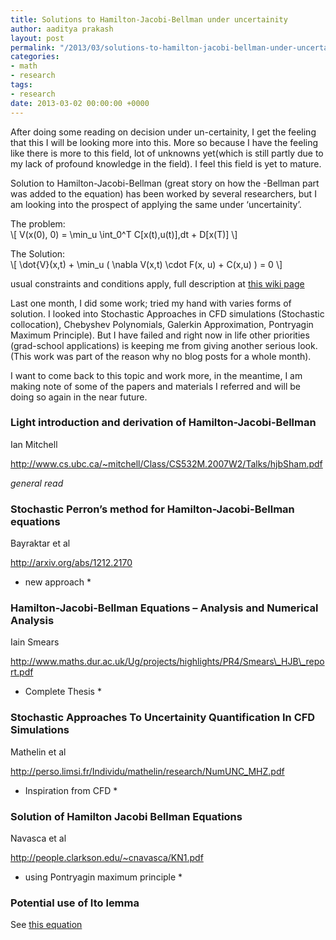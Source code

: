 ```yaml
---
title: Solutions to Hamilton-Jacobi-Bellman under uncertainity
author: aaditya prakash
layout: post
permalink: "/2013/03/solutions-to-hamilton-jacobi-bellman-under-uncertainity/"
categories:
- math
- research
tags:
- research
date: 2013-03-02 00:00:00 +0000
---
```

After doing some reading on decision under un-certainity, I get the feeling that this I will be looking more into this. More so because I have the feeling like there is more to this field, lot of unknowns yet(which is still partly due to my lack of profound knowledge in the field). I feel this field is yet to mature.

Solution to Hamilton-Jacobi-Bellman (great story on how the -Bellman part was added to the equation) has been worked by several researchers, but I am looking into the prospect of applying the same under &#8216;uncertainity&#8217;.

The problem:  
\\[   V(x(0), 0) = \min\_u  \int\_0^T C[x(t),u(t)]\,dt + D[x(T)] \\]
  
The Solution:  
\\[  \dot{V}(x,t) + \min_u ( \nabla V(x,t) \cdot F(x, u) + C(x,u) ) = 0 \\]
  
usual constraints and conditions apply, full description at <a title="Hamilton-Jacobi-Equation" href="http://en.wikipedia.org/wiki/Hamilton%E2%80%93Jacobi%E2%80%93Bellman_equation" target="_blank">this wiki page</a>

Last one month, I did some work; tried my hand with varies forms of solution. I looked into Stochastic Approaches in CFD simulations (Stochastic collocation), Chebyshev Polynomials, Galerkin Approximation, Pontryagin Maximum Principle). But I have failed and right now in life other priorities (grad-school applications) is keeping me from giving another serious look. (This work was part of the reason why no blog posts for a whole month).

I want to come back to this topic and work more, in the meantime, I am making note of some of the papers and materials I referred and will be doing so again in the near future.

### Light introduction and derivation of Hamilton-Jacobi-Bellman

Ian Mitchell

http://www.cs.ubc.ca/~mitchell/Class/CS532M.2007W2/Talks/hjbSham.pdf

*general read*

### Stochastic Perron&#8217;s method for Hamilton-Jacobi-Bellman equations

Bayraktar et al

http://arxiv.org/abs/1212.2170

* new approach *

### Hamilton-Jacobi-Bellman Equations &#8211; Analysis and Numerical Analysis

Iain Smears

http://www.maths.dur.ac.uk/Ug/projects/highlights/PR4/Smears\_HJB\_report.pdf

* Complete Thesis *

### Stochastic Approaches To Uncertainity Quantification In CFD Simulations

Mathelin et al

http://perso.limsi.fr/Individu/mathelin/research/NumUNC_MHZ.pdf

* Inspiration from CFD *

### Solution of Hamilton Jacobi Bellman Equations

Navasca et al

http://people.clarkson.edu/~cnavasca/KN1.pdf

* using Pontryagin maximum principle *

### Potential use of Ito lemma

See <a title="Ito's Lemma" href="http://en.wikipedia.org/wiki/It%C5%8D_calculus#It.C5.8D.27s_lemma" target="_blank">this equation</a>
